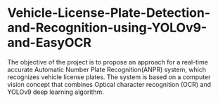 # Vehicle-License-Plate-Detection-and-Recognition-using-YOLOv9-and-EasyOCR
The objective of the project is to propose an approach for a real-time accurate Automatic Number Plate Recognition(ANPR) system, which recognizes vehicle license plates. The system is based on a computer vision concept that combines Optical character recognition (OCR) and YOLOv9 deep learning algorithm.
